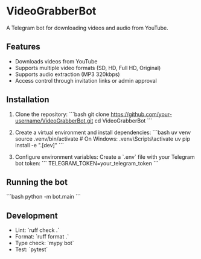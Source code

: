 # VideoGrabberBot

A Telegram bot for downloading videos and audio from YouTube.

## Features

- Downloads videos from YouTube
- Supports multiple video formats (SD, HD, Full HD, Original)
- Supports audio extraction (MP3 320kbps)
- Access control through invitation links or admin approval

## Installation

1. Clone the repository:
   \`\`\`bash
   git clone https://github.com/your-username/VideoGrabberBot.git
   cd VideoGrabberBot
   \`\`\`

2. Create a virtual environment and install dependencies:
   \`\`\`bash
   uv venv
   source .venv/bin/activate  # On Windows: .venv\\Scripts\\activate
   uv pip install -e ".[dev]"
   \`\`\`

3. Configure environment variables:
   Create a \`.env\` file with your Telegram bot token:
   \`\`\`
   TELEGRAM_TOKEN=your_telegram_token
   \`\`\`

## Running the bot

\`\`\`bash
python -m bot.main
\`\`\`

## Development

- Lint: \`ruff check .\`
- Format: \`ruff format .\`
- Type check: \`mypy bot\`
- Test: \`pytest\`

